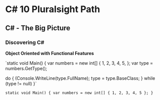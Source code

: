 # C# 10 Pluralsight Path

## C# - The Big Picture

### Discovering C#

**Object Oriented with Functional Features**

`static void Main()
{
  var numbers = new int[] { 1, 2, 3, 4, 5, };
  var type = numbers.GetType();
  
  do 
  {
    (Console.WriteLine(type.FullName);
    type = type.BaseClass;
  }
  while (type != null)
}`

`static void Main()
{
  var numbers = new int[] { 1, 2, 3, 4, 5 };
}`
